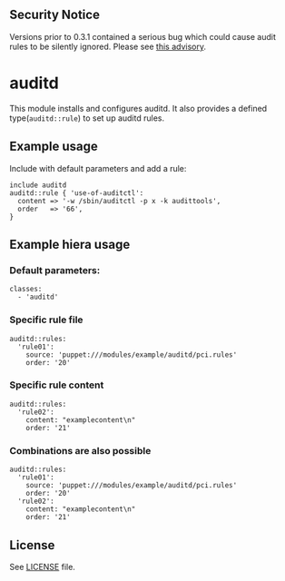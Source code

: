 ## Security Notice

Versions prior to 0.3.1 contained a serious bug which could cause audit 
rules to be silently ignored. Please see [this advisory](https://groups.google.com/a/digital.cabinet-office.gov.uk/forum/?hl=en-GB#!topic/gds-operations-open-source/OsCPf6FDjyY).

# auditd

This module installs and configures auditd. It also provides a defined type(`auditd::rule`) to set up auditd rules.

## Example usage

Include with default parameters and add a rule:
```
include auditd
auditd::rule { 'use-of-auditctl':
  content => '-w /sbin/auditctl -p x -k audittools',
  order   => '66',
}
```

## Example hiera usage

### Default parameters:
```
classes:
  - 'auditd'
```
### Specific rule file

```
auditd::rules:
  'rule01':
    source: 'puppet:///modules/example/auditd/pci.rules'
    order: '20'
```
### Specific rule content
```
auditd::rules:
  'rule02':
    content: "examplecontent\n"
    order: '21'
```
### Combinations are also possible
```
auditd::rules:
  'rule01':
    source: 'puppet:///modules/example/auditd/pci.rules'
    order: '20'
  'rule02':
    content: "examplecontent\n"
    order: '21'
```

## License

See [LICENSE](LICENSE) file.
